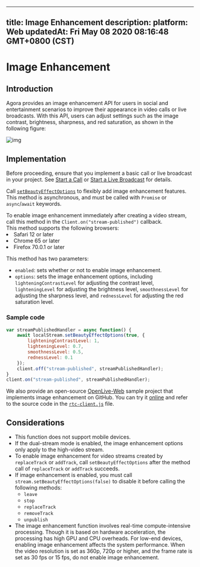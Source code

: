 
---
title: Image Enhancement
description: 
platform: Web
updatedAt: Fri May 08 2020 08:16:48 GMT+0800 (CST)
---
# Image Enhancement
## Introduction

Agora provides an image enhancement API for users in social and entertainment scenarios to improve their appearance in video calls or live broadcasts. With this API, users can adjust settings such as the image contrast, brightness, sharpness, and red saturation, as shown in the following figure:

![img](https://web-cdn.agora.io/docs-files/1553753660177)

## Implementation

Before proceeding, ensure that you implement a basic call or live broadcast in your project. See [Start a Call](../../en/Video/start_call_web.md) or [Start a Live Broadcast](../../en/Interactive%20Broadcast/start_live_web.md) for details.

Call [`setBeautyEffectOptions`](https://docs.agora.io/en/Interactive%20Broadcast/API%20Reference/web/interfaces/agorartc.stream.html#setbeautyeffectoptions) to flexibly add image enhancement features. This method is asynchronous, and must be called with `Promise` or `async`/`await` keywords.

<div class="alert info">To enable image enhancement immediately after creating a video stream, call this method in the <code>Client.on("stream-published")</code> callback.</div>

<div class="alert note">This method supports the following browsers:
  <li>Safari 12 or later</li>
<li>Chrome 65 or later</li>
<li>Firefox 70.0.1 or later</li></div>

This method has two parameters:

- `enabled`: sets whether or not to enable image enhancement.
- `options`: sets the image enhancement options, including `lighteningContrastLevel` for adjusting the contrast level, `lighteningLevel` for adjusting the brightness level, `smoothnessLevel` for adjusting the sharpness level, and `rednessLevel` for adjusting the red saturation level.

### Sample code

```javascript
var streamPublishedHandler = async function() {
    await localStream.setBeautyEffectOptions(true, {
        lighteningContrastLevel: 1,
        lighteningLevel: 0.7,
        smoothnessLevel: 0.5,
        rednessLevel: 0.1
    });
    client.off("stream-published", streamPublishedHandler);
}
client.on("stream-published", streamPublishedHandler);
```

We also provide an open-source [OpenLive-Web](https://github.com/AgoraIO/Basic-Video-Broadcasting/tree/master/OpenLive-Web) sample project that implements image enhancement on GitHub. You can try it [online](https://webdemo.agora.io/agora-web-showcase/examples/OpenLive-Web/#/) and refer to the source code in the [`rtc-client.js`](https://github.com/AgoraIO/Basic-Video-Broadcasting/blob/master/OpenLive-Web/src/rtc-client.js#L82) file.

## Considerations

- This function does not support mobile devices.
- If the dual-stream mode is enabled, the image enhancement options only apply to the high-video stream.
- To enable image enhancement for video streams created by `replaceTrack` or `addTrack`, call `setBeautyEffectOptions` after the method call of `replaceTrack` or `addTrack` succeeds.
- If image enhancement is enabled, you must call `stream.setBeautyEffectOptions(false)` to disable it before calling the following methods:
	- `leave`
	- `stop`
	- `replaceTrack`
	- `removeTrack`
	- `unpublish`
- The image enhancement function involves real-time compute-intensive processing. Though it is based on hardware acceleration, the processing has high GPU and CPU overheads. For low-end devices, enabling image enhancement affects the system performance. When the video resolution is set as 360p, 720p or higher, and the frame rate is set as 30 fps or 15 fps, do not enable image enhancement.
